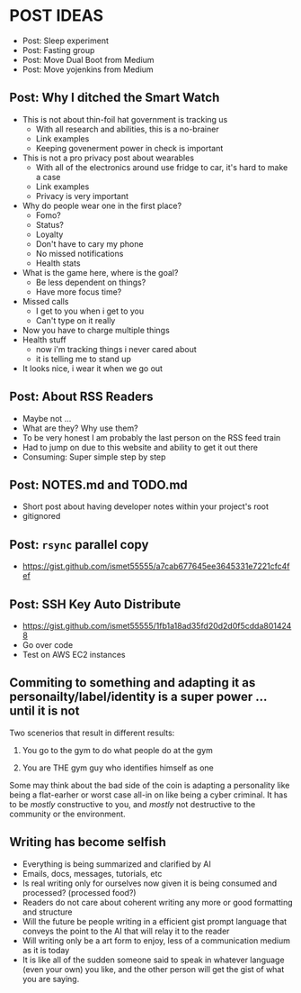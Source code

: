 # POST IDEAS

- Post: Sleep experiment
- Post: Fasting group
- Post: Move Dual Boot from Medium
- Post: Move yojenkins from Medium

## Post: Why I ditched the Smart Watch

- This is not about thin-foil hat government is tracking us
  - With all research and abilities, this is a no-brainer
  - Link examples
  - Keeping govenerment power in check is important
- This is not a pro privacy post about wearables
  - With all of the electronics around use fridge to car, it's hard to make a case
  - Link examples
  - Privacy is very important
- Why do people wear one in the first place?
  - Fomo?
  - Status?
  - Loyalty
  - Don't have to cary my phone
  - No missed notifications
  - Health stats
- What is the game here, where is the goal?
  - Be less dependent on things?
  - Have more focus time?
- Missed calls
  - I get to you when i get to you
  - Can't type on it really
- Now you have to charge multiple things
- Health stuff
  - now i'm tracking things i never cared about
  - it is telling me to stand up
- It looks nice, i wear it when we go out

## Post: About RSS Readers

- Maybe not ...
- What are they? Why use them?
- To be very honest I am probably the last person on the RSS feed train
- Had to jump on due to this website and ability to get it out there
- Consuming: Super simple step by step

## Post: NOTES.md and TODO.md

- Short post about having developer notes within your project's root
- gitignored

## Post: `rsync` parallel copy

- <https://gist.github.com/ismet55555/a7cab677645ee3645331e7221cfc4fef>

## Post: SSH Key Auto Distribute

- <https://gist.github.com/ismet55555/1fb1a18ad35fd20d2d0f5cdda8014248>
- Go over code
- Test on AWS EC2 instances

## Commiting to something and adapting it as personailty/label/identity is a super power ... until it is not

Two scenerios that result in different results:

1. You go to the gym to do what people do at the gym

2. You are THE gym guy who identifies himself as one

Some may think about the bad side of the coin is adapting a personality
like being a flat-earher or worst case all-in on like being a cyber criminal.
It has to be *mostly* constructive to you, and *mostly* not destructive
to the community or the environment.

## Writing has become selfish

- Everything is being summarized and clarified by AI
- Emails, docs, messages, tutorials, etc
- Is real writing only for ourselves now given it is being consumed and processed? (processed food?)
- Readers do not care about coherent writing any more or good formatting and structure
- Will the future be people writing in a efficient gist prompt language that conveys
  the point to the AI that will relay it to the reader
- Will writing only be a art form to enjoy, less of a communication medium as it is today
- It is like all of the sudden someone said to speak in whatever language (even your own)
  you like, and the other person will get the gist of what you are saying.

